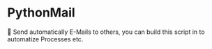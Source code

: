# PythonMail
📨 Send automatically E-Mails to others, you can build this script in to automatize Processes etc.

